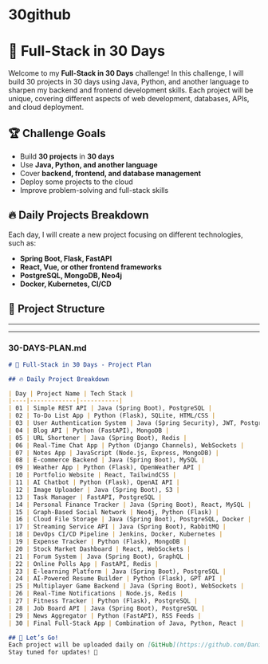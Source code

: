 # 30github
# 🚀 Full-Stack in 30 Days

Welcome to my **Full-Stack in 30 Days** challenge! In this challenge, I will build 30 projects in 30 days using Java, Python, and another language to sharpen my backend and frontend development skills. Each project will be unique, covering different aspects of web development, databases, APIs, and cloud deployment.

## 🏆 Challenge Goals
- Build **30 projects** in **30 days**
- Use **Java, Python, and another language**
- Cover **backend, frontend, and database management**
- Deploy some projects to the cloud
- Improve problem-solving and full-stack skills

## 🔥 Daily Projects Breakdown
Each day, I will create a new project focusing on different technologies, such as:
- **Spring Boot, Flask, FastAPI**
- **React, Vue, or other frontend frameworks**
- **PostgreSQL, MongoDB, Neo4j**
- **Docker, Kubernetes, CI/CD**

## 📂 Project Structure

---

---

### **30-DAYS-PLAN.md**
```md
# 📅 Full-Stack in 30 Days - Project Plan

## 🔥 Daily Project Breakdown

| Day | Project Name | Tech Stack |
|----|-------------|-----------|
| 01 | Simple REST API | Java (Spring Boot), PostgreSQL |
| 02 | To-Do List App | Python (Flask), SQLite, HTML/CSS |
| 03 | User Authentication System | Java (Spring Security), JWT, PostgreSQL |
| 04 | Blog API | Python (FastAPI), MongoDB |
| 05 | URL Shortener | Java (Spring Boot), Redis |
| 06 | Real-Time Chat App | Python (Django Channels), WebSockets |
| 07 | Notes App | JavaScript (Node.js, Express, MongoDB) |
| 08 | E-commerce Backend | Java (Spring Boot), MySQL |
| 09 | Weather App | Python (Flask), OpenWeather API |
| 10 | Portfolio Website | React, TailwindCSS |
| 11 | AI Chatbot | Python (Flask), OpenAI API |
| 12 | Image Uploader | Java (Spring Boot), S3 |
| 13 | Task Manager | FastAPI, PostgreSQL |
| 14 | Personal Finance Tracker | Java (Spring Boot), React, MySQL |
| 15 | Graph-Based Social Network | Neo4j, Python (Flask) |
| 16 | Cloud File Storage | Java (Spring Boot), PostgreSQL, Docker |
| 17 | Streaming Service API | Java (Spring Boot), RabbitMQ |
| 18 | DevOps CI/CD Pipeline | Jenkins, Docker, Kubernetes |
| 19 | Expense Tracker | Python (Flask), MongoDB |
| 20 | Stock Market Dashboard | React, WebSockets |
| 21 | Forum System | Java (Spring Boot), GraphQL |
| 22 | Online Polls App | FastAPI, Redis |
| 23 | E-learning Platform | Java (Spring Boot), PostgreSQL |
| 24 | AI-Powered Resume Builder | Python (Flask), GPT API |
| 25 | Multiplayer Game Backend | Java (Spring Boot), WebSockets |
| 26 | Real-Time Notifications | Node.js, Redis |
| 27 | Fitness Tracker | Python (Flask), PostgreSQL |
| 28 | Job Board API | Java (Spring Boot), PostgreSQL |
| 29 | News Aggregator | Python (FastAPI), RSS Feeds |
| 30 | Final Full-Stack App | Combination of Java, Python, React |

## 🚀 Let’s Go!
Each project will be uploaded daily on [GitHub](https://github.com/Daniikur).  
Stay tuned for updates! 🚀
